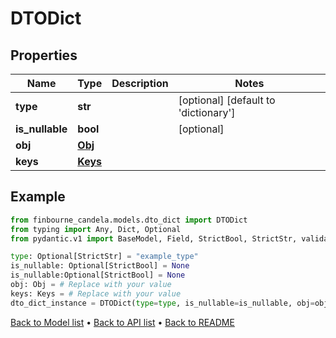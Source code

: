 # DTODict

## Properties
Name | Type | Description | Notes
------------ | ------------- | ------------- | -------------
**type** | **str** |  | [optional] [default to 'dictionary']
**is_nullable** | **bool** |  | [optional] 
**obj** | [**Obj**](Obj.md) |  | 
**keys** | [**Keys**](Keys.md) |  | 
## Example

```python
from finbourne_candela.models.dto_dict import DTODict
from typing import Any, Dict, Optional
from pydantic.v1 import BaseModel, Field, StrictBool, StrictStr, validator

type: Optional[StrictStr] = "example_type"
is_nullable: Optional[StrictBool] = None
is_nullable:Optional[StrictBool] = None
obj: Obj = # Replace with your value
keys: Keys = # Replace with your value
dto_dict_instance = DTODict(type=type, is_nullable=is_nullable, obj=obj, keys=keys)

```

[Back to Model list](../README.md#documentation-for-models) &#8226; [Back to API list](../README.md#documentation-for-api-endpoints) &#8226; [Back to README](../README.md)

